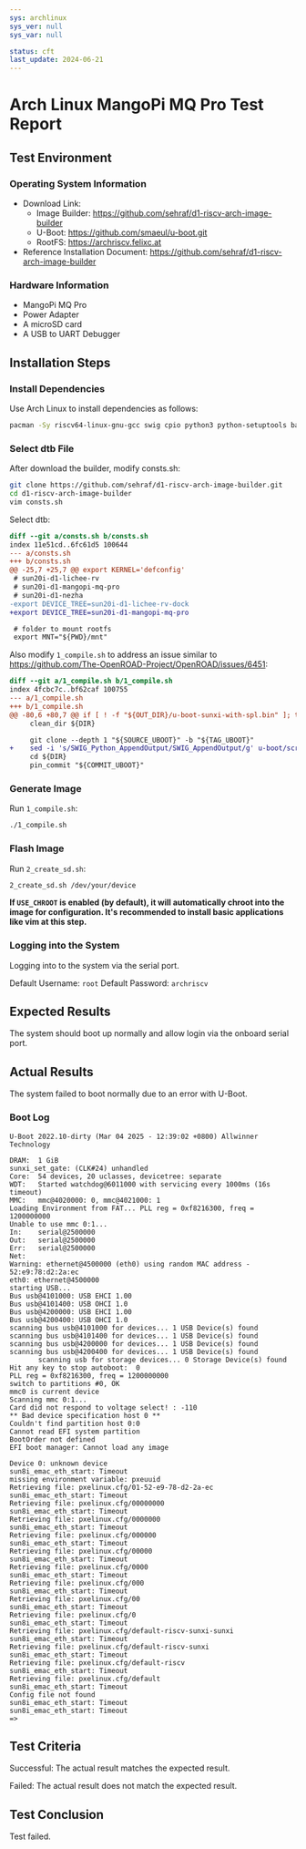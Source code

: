 ```yaml
---
sys: archlinux
sys_ver: null
sys_var: null

status: cft
last_update: 2024-06-21
---
```


# Arch Linux MangoPi MQ Pro Test Report

## Test Environment

### Operating System Information

- Download Link:
    - Image Builder: https://github.com/sehraf/d1-riscv-arch-image-builder
    - U-Boot: https://github.com/smaeul/u-boot.git
    - RootFS: https://archriscv.felixc.at
- Reference Installation Document: https://github.com/sehraf/d1-riscv-arch-image-builder

### Hardware Information

- MangoPi MQ Pro
- Power Adapter
- A microSD card
- A USB to UART Debugger

## Installation Steps

### Install Dependencies

Use Arch Linux to install dependencies as follows:
```bash
pacman -Sy riscv64-linux-gnu-gcc swig cpio python3 python-setuptools base-devel bc arch-install-scripts qemu-user-static qemu-user-static-binfmt
```

### Select dtb File

After download the builder, modify consts.sh:
```bash
git clone https://github.com/sehraf/d1-riscv-arch-image-builder.git
cd d1-riscv-arch-image-builder
vim consts.sh
```

Select dtb:
```diff
diff --git a/consts.sh b/consts.sh
index 11e51cd..6fc61d5 100644
--- a/consts.sh
+++ b/consts.sh
@@ -25,7 +25,7 @@ export KERNEL='defconfig'
 # sun20i-d1-lichee-rv
 # sun20i-d1-mangopi-mq-pro
 # sun20i-d1-nezha
-export DEVICE_TREE=sun20i-d1-lichee-rv-dock
+export DEVICE_TREE=sun20i-d1-mangopi-mq-pro

 # folder to mount rootfs
 export MNT="${PWD}/mnt"

```

Also modify `1_compile.sh` to address an issue similar to https://github.com/The-OpenROAD-Project/OpenROAD/issues/6451:

```diff
diff --git a/1_compile.sh b/1_compile.sh
index 4fcbc7c..bf62caf 100755
--- a/1_compile.sh
+++ b/1_compile.sh
@@ -80,6 +80,7 @@ if [ ! -f "${OUT_DIR}/u-boot-sunxi-with-spl.bin" ]; then
     clean_dir ${DIR}

     git clone --depth 1 "${SOURCE_UBOOT}" -b "${TAG_UBOOT}"
+    sed -i 's/SWIG_Python_AppendOutput/SWIG_AppendOutput/g' u-boot/scripts/dtc/pylibfdt/libfdt.i_shipped
     cd ${DIR}
     pin_commit "${COMMIT_UBOOT}"
```

### Generate Image

Run `1_compile.sh`:
```bash
./1_compile.sh
```

### Flash Image

Run `2_create_sd.sh`:

```bash
2_create_sd.sh /dev/your/device
```

**If `USE_CHROOT` is enabled (by default), it will automatically chroot into the image for configuration. It's recommended to install basic applications like vim at this step.**

### Logging into the System

Logging into to the system via the serial port.

Default Username: `root`
Default Password: `archriscv`

## Expected Results

The system should boot up normally and allow login via the onboard serial port.

## Actual Results

The system failed to boot normally due to an error with U-Boot.

### Boot Log

```log
U-Boot 2022.10-dirty (Mar 04 2025 - 12:39:02 +0800) Allwinner Technology

DRAM:  1 GiB
sunxi_set_gate: (CLK#24) unhandled
Core:  54 devices, 20 uclasses, devicetree: separate
WDT:   Started watchdog@6011000 with servicing every 1000ms (16s timeout)
MMC:   mmc@4020000: 0, mmc@4021000: 1
Loading Environment from FAT... PLL reg = 0xf8216300, freq = 1200000000
Unable to use mmc 0:1...
In:    serial@2500000
Out:   serial@2500000
Err:   serial@2500000
Net:
Warning: ethernet@4500000 (eth0) using random MAC address - 52:e9:78:d2:2a:ec
eth0: ethernet@4500000
starting USB...
Bus usb@4101000: USB EHCI 1.00
Bus usb@4101400: USB OHCI 1.0
Bus usb@4200000: USB EHCI 1.00
Bus usb@4200400: USB OHCI 1.0
scanning bus usb@4101000 for devices... 1 USB Device(s) found
scanning bus usb@4101400 for devices... 1 USB Device(s) found
scanning bus usb@4200000 for devices... 1 USB Device(s) found
scanning bus usb@4200400 for devices... 1 USB Device(s) found
       scanning usb for storage devices... 0 Storage Device(s) found
Hit any key to stop autoboot:  0
PLL reg = 0xf8216300, freq = 1200000000
switch to partitions #0, OK
mmc0 is current device
Scanning mmc 0:1...
Card did not respond to voltage select! : -110
** Bad device specification host 0 **
Couldn't find partition host 0:0
Cannot read EFI system partition
BootOrder not defined
EFI boot manager: Cannot load any image

Device 0: unknown device
sun8i_emac_eth_start: Timeout
missing environment variable: pxeuuid
Retrieving file: pxelinux.cfg/01-52-e9-78-d2-2a-ec
sun8i_emac_eth_start: Timeout
Retrieving file: pxelinux.cfg/00000000
sun8i_emac_eth_start: Timeout
Retrieving file: pxelinux.cfg/0000000
sun8i_emac_eth_start: Timeout
Retrieving file: pxelinux.cfg/000000
sun8i_emac_eth_start: Timeout
Retrieving file: pxelinux.cfg/00000
sun8i_emac_eth_start: Timeout
Retrieving file: pxelinux.cfg/0000
sun8i_emac_eth_start: Timeout
Retrieving file: pxelinux.cfg/000
sun8i_emac_eth_start: Timeout
Retrieving file: pxelinux.cfg/00
sun8i_emac_eth_start: Timeout
Retrieving file: pxelinux.cfg/0
sun8i_emac_eth_start: Timeout
Retrieving file: pxelinux.cfg/default-riscv-sunxi-sunxi
sun8i_emac_eth_start: Timeout
Retrieving file: pxelinux.cfg/default-riscv-sunxi
sun8i_emac_eth_start: Timeout
Retrieving file: pxelinux.cfg/default-riscv
sun8i_emac_eth_start: Timeout
Retrieving file: pxelinux.cfg/default
sun8i_emac_eth_start: Timeout
Config file not found
sun8i_emac_eth_start: Timeout
sun8i_emac_eth_start: Timeout
=>

```

## Test Criteria

Successful: The actual result matches the expected result.

Failed: The actual result does not match the expected result.

## Test Conclusion

Test failed.
